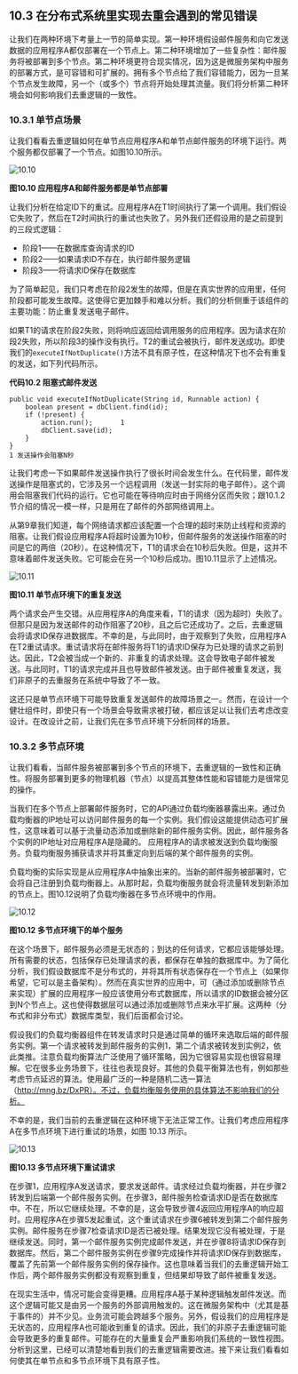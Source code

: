## 10.3 在分布式系统里实现去重会遇到的常见错误

让我们在两种环境下考量上一节的简单实现。第一种环境假设邮件服务和向它发送数据的应用程序A都仅部署在一个节点上。第二种环境增加了一些复杂性：邮件服务将被部署到多个节点。第二种环境更符合现实情况，因为这是微服务架构中服务的部署方式，是可容错和可扩展的。拥有多个节点给了我们容错能力，因为一旦某个节点发生故障，另一个（或多个）节点将开始处理其流量。我们将分析第二种环境会如何影响我们去重逻辑的一致性。


### 10.3.1 单节点场景

让我们看看去重逻辑如何在单节点应用程序A和单节点邮件服务的环境下运行。两个服务都仅部署了一个节点。如图10.10所示。

![10.10](10-10.svg)

**图10.10 应用程序A和邮件服务都是单节点部署**

让我们分析在给定ID下的重试。应用程序A在T1时间执行了第一个调用。我们假设它失败了，然后在T2时间执行的重试也失败了。另外我们还假设用的是之前提到的三段式逻辑：

* 阶段1——在数据库查询请求的ID
* 阶段2——如果请求ID不存在，执行邮件服务逻辑
* 阶段3——将请求ID保存在数据库

为了简单起见，我们只考虑在阶段2发生的故障，但是在真实世界的应用里，任何阶段都可能发生故障。这使得它更加棘手和难以分析。我们的分析侧重于该组件的主要功能：防止重复发送电子邮件。

如果T1的请求在阶段2失败，则将响应返回给调用服务的应用程序。因为请求在阶段2失败，所以阶段3的操作没有执行。T2的重试会被执行，邮件发送成功。即使我们的`executeIfNotDuplicate()`方法不具有原子性，在这种情况下也不会有重复的发送，如下列代码所示。

**代码10.2 阻塞式邮件发送**
```
public void executeIfNotDuplicate(String id, Runnable action) {
    boolean present = dbClient.find(id);
    if (!present) {
        action.run();		1
        dbClient.save(id);
    }
}
1 发送操作会阻塞N秒
```

让我们考虑一下如果邮件发送操作执行了很长时间会发生什么。在代码里，邮件发送操作是阻塞式的，它涉及另一个远程调用（发送一封实际的电子邮件）。这个调用会阻塞我们代码的运行。它也可能在等待响应时由于网络分区而失败；跟10.1.2节介绍的情况一模一样，只是用在了邮件的外部网络调用上。

从第9章我们知道，每个网络请求都应该配置一个合理的超时来防止线程和资源的阻塞。让我们假设应用程序A将超时设置为10秒，但邮件服务的发送操作阻塞的时间是它的两倍（20秒）。在这种情况下，T1的请求会在10秒后失败。但是，这并不意味着邮件发送失败。它可能会在另一个10秒后成功。图10.11显示了上述情况。

![10.11](10-11.svg)

**图10.11 单节点环境下的重复发送**

两个请求会产生交错。从应用程序A的角度来看，T1的请求（因为超时）失败了。但那只是因为发送邮件的动作阻塞了20秒，且之后它还成功了。之后，去重逻辑会将请求ID保存进数据库。不幸的是，与此同时，由于观察到了失败，应用程序A在T2重试请求。重试请求将在邮件服务将T1的请求ID保存为已处理的请求之前到达。因此，T2会被当成一个新的、非重复的请求处理。这会导致电子邮件被发送。与此同时，T1的请求完成并且也导致邮件被发送。由于邮件被重复发送，我们非原子的去重服务在系统中导致了不一致。

这还只是单节点环境下可能导致重复发送邮件的故障场景之一。然而，在设计一个健壮组件时，即使只有一个场景会导致需求被打破，都应该足以让我们去考虑改变设计。在改设计之前，让我们先在多节点环境下分析同样的场景。


### 10.3.2 多节点环境

让我们看看，当邮件服务被部署到多个节点的环境下，去重逻辑的一致性和正确性。将服务部署到更多的物理机器（节点）以提高其整体性能和容错能力是很常见的操作。

当我们在多个节点上部署邮件服务时，它的API通过负载均衡器暴露出来。通过负载均衡器的IP地址可以访问邮件服务的每一个实例。我们假设这能提供动态可扩展性，这意味着可以基于流量动态添加或删除新的邮件服务实例。因此，邮件服务各个实例的IP地址对应用程序A是隐藏的。 应用程序A的请求被发送到负载均衡服务。负载均衡服务捕获请求并将其重定向到后端的某个邮件服务的实例。

负载均衡的实际实现是从应用程序A中抽象出来的。当新的邮件服务被部署时，它会将自己注册到负载均衡器上。从那时起，负载均衡服务就会将流量转发到新添加的节点上。图10.12说明了负载均衡器在多节点环境中的作用。

![10.12](10-12.svg)

**图10.12 多节点环境下的单个服务**

在这个场景下，邮件服务必须是无状态的；到达的任何请求，它都应该能够处理。所有需要的状态，包括保存已处理请求的表，都保存在单独的数据库中。为了简化分析，我们假设数据库不是分布式的，并将其所有状态保存在一个节点上（如果你希望，它可以是主备架构）。然而在真实世界的应用中，可（通过添加或删除节点来实现）扩展的应用程序一般应该使用分布式数据库，所以请求的ID数据会被分区到N个节点上。这也使得数据层可以通过添加或删除节点来水平扩展。这两种（分布式和非分布式）数据库类型，我们后面都会讨论。

假设我们的负载均衡器组件在转发请求时只是通过简单的循环来选取后端的邮件服务实例。第一个请求被转发到邮件服务的实例1，第二个请求被转发到实例2，依此类推。注意负载均衡算法广泛使用了循环策略，因为它很容易实现也很容易理解。它在很多业务场景下，往往也表现良好。其他的负载平衡算法也有，例如那些考虑节点延迟的算法。使用最广泛的一种是随机二选一算法（http://mng.bz/DxPR）。不过，负载均衡服务使用的具体算法不影响我们的分析。

不幸的是，我们当前的去重逻辑在这种环境下无法正常工作。让我们考虑应用程序A在多节点环境下进行重试的场景，如图 10.13 所示。

![10.13](10-13.svg)

**图10.13 多节点环境下重试请求**

在步骤1，应用程序A发送请求，要求发送邮件。请求经过负载均衡器，并在步骤2转发到后端第一个邮件服务实例。在步骤3，邮件服务检查请求ID是否在数据库中。不在，所以它继续处理。不幸的是，这会导致步骤4返回应用程序A的响应超时。应用程序A在步骤5发起重试，这个重试请求在步骤6被转发到第二个邮件服务实例。邮件服务在步骤7检查请求ID是否已被处理。结果发现它没有被处理，于是继续发送。同时，第一个邮件服务实例完成邮件发送，并在步骤8将请求ID保存到数据库。然后，第二个邮件服务实例在步骤9完成操作并将请求ID保存到数据库，覆盖了先前第一个邮件服务实例的保存操作。这也意味着当我们的去重逻辑开始工作后，两个邮件服务实例都没有观察到重复，但结果却导致了邮件被重复发送。

在现实生活中，情况可能会变得更糟。应用程序A基于某种逻辑触发邮件发送。而这个逻辑可能又是由另一个服务的外部调用触发的。这在微服务架构中（尤其是基于事件的）并不少见。业务流可能会跨越多个服务。另外，假设我们的应用程序是无状态的，应用程序A也可能收到重复的请求。因此，我们的非原子去重逻辑可能会导致更多的重复邮件。可能存在的大量重复会严重影响我们系统的一致性视图。分析到这里，已经可以清楚地看到我们的去重逻辑需要改进。接下来让我们看看如何使其在单节点和多节点环境下具有原子性。